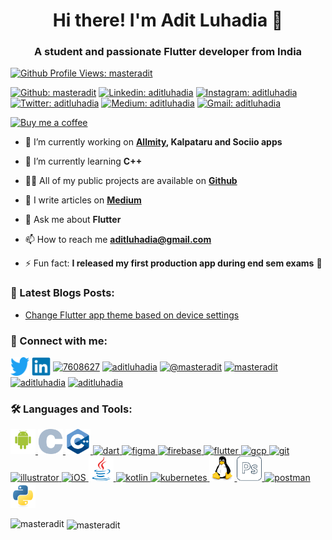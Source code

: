 <h1 align="center">Hi there! I'm Adit Luhadia 👋</h1>
<h3 align="center">A student and passionate Flutter developer from India</h3>

[![Github Profile Views: masteradit](https://komarev.com/ghpvc/?username=masteradit&label=Profile%20views&color=0e75b6&style=flat)](https://github.com/masteradit)
<!-- [![Github: masteradit](https://img.shields.io/github/followers/masteradit?label=Follow&style=social)](https://github.com/masteradit)
[![Github Profile Stars: masteradit](https://img.shields.io/github/stars/masteradit?style=social)](https://github.com/masteradit) -->
[![Github: masteradit](https://img.shields.io/badge/-masteradit-222222?style=flat&logo=Github&logoColor=white&link=https://github.com/masteradit/)](https://github.com/masteradit/)
[![Linkedin: aditluhadia](https://img.shields.io/badge/-aditluhadia-0A66C1?style=flat&logo=Linkedin&logoColor=white&link=https://www.linkedin.com/in/aditluhadia/)](https://www.linkedin.com/in/aditluhadia/)
[![Instagram: aditluhadia](https://img.shields.io/badge/-aditluhadia-D63085?style=flat&logo=Instagram&logoColor=white&link=https://instagram.com/aditluhadia/)](https://instagram.com/aditluhadia/)
[![Twitter: aditluhadia](https://img.shields.io/badge/-aditluhadia-1CA0F1?style=flat&logo=Twitter&logoColor=white&link=https://twitter.com/aditluhadia/)](https://twitter.com/aditluhadia/)
[![Medium: aditluhadia](https://img.shields.io/badge/-aditluhadia-292929?style=flat&logo=Medium&logoColor=white&link=https://aditluhadia.medium.com/)](https://aditluhadia.medium.com/)
[![Gmail: aditluhadia](https://img.shields.io/badge/-aditluhadia-EA4335?style=flat&logo=Gmail&logoColor=white&link=mailto:aditluhadia@gmail.com)](mailto:aditluhadia@gmail.com)
<!--[![Twitter: aditluhadia](https://img.shields.io/twitter/follow/aditluhadia?style=social)](https://twitter.com/aditluhadia)-->

[![Buy me a coffee](https://github.com/masteradit/masteradit/blob/master/images/bmc-button.png)](https://www.buymeacoffee.com/aditluhadia)

- 🔭 I’m currently working on **[Allmity](https://play.google.com/store/apps/details?id=com.allmityapp.allmityapp), Kalpataru and Sociio apps**

- 🌱 I’m currently learning **C++**

- 👨‍💻 All of my public projects are available on **[Github](https://github.com/masteradit)**

- 📝 I write articles on **[Medium](https://medium.com/@aditluhadia)**

- 💬 Ask me about **Flutter**

- 📫 How to reach me **aditluhadia@gmail.com**

- ⚡ Fun fact: **I released my first production app during end sem exams** 🙈

### 📕 Latest Blogs Posts:
<!-- BLOG-POST-LIST:START -->
- [Change Flutter app theme based on device settings](https://medium.com/@aditluhadia/change-flutter-app-theme-based-on-device-settings-139d0c32b4a8?source=rss-f91aa4c1135f------2)
<!-- BLOG-POST-LIST:END -->

<h3 align="left">🤝 Connect with me:</h3>
<p align="left">
<a href="https://twitter.com/aditluhadia" target="blank"><img align="center" src="https://github.com/devicons/devicon/raw/master/icons/twitter/twitter-original.svg" alt="aditluhadia" height="30" /></a>  
<a href="https://linkedin.com/in/aditluhadia" target="blank"><img align="center" src="https://github.com/devicons/devicon/raw/master/icons/linkedin/linkedin-original.svg" alt="aditluhadia" height="30" /></a>
<a href="https://stackoverflow.com/users/7608627" target="blank"><img align="center" src="https://uxwing.com/wp-content/themes/uxwing/download/10-brands-and-social-media/stackoverflow-color.svg" alt="7608627" height="30" /></a>
<a href="https://instagram.com/aditluhadia" target="blank"><img align="center" src="https://facebookbrand.com/wp-content/uploads/2021/03/Instagram_AppIcon_Aug2017.png?h=30" alt="aditluhadia" height="30"  /></a>
<a href="https://medium.com/@aditluhadia" target="blank"><img align="center" src="https://upload.wikimedia.org/wikipedia/commons/e/ec/Medium_logo_Monogram.svg" alt="@masteradit" height="30" /></a>
<a href="https://www.codechef.com/users/masteradit" target="blank"><img align="center" src="https://cdn.jsdelivr.net/npm/simple-icons@3.1.0/icons/codechef.svg" alt="masteradit" height="30" bg-color="#FFFFFF" /></a>
<a href="https://www.hackerrank.com/aditluhadia" target="blank"><img align="center" src="https://upload.wikimedia.org/wikipedia/commons/6/65/HackerRank_logo.png" alt="aditluhadia" height="30" /></a>
<a href="https://codeforces.com/profile/aditluhadia" target="blank"><img align="center" src="https://cdn.jsdelivr.net/npm/simple-icons@3.0.1/icons/codeforces.svg" alt="aditluhadia" height="30" /></a>
</p>

<h3 align="left">🛠 Languages and Tools:</h3>
<p align="left"> <a href="https://developer.android.com" target="_blank"> <img src="https://raw.githubusercontent.com/devicons/devicon/master/icons/android/android-original-wordmark.svg" alt="android" width="40" height="40"/> </a> <a href="https://www.cprogramming.com/" target="_blank"> <img src="https://raw.githubusercontent.com/devicons/devicon/master/icons/c/c-original.svg" alt="c" width="40" height="40"/> </a> <a href="https://www.w3schools.com/cpp/" target="_blank"> <img src="https://raw.githubusercontent.com/devicons/devicon/master/icons/cplusplus/cplusplus-original.svg" alt="cplusplus" width="40" height="40"/> </a> <a href="https://dart.dev" target="_blank"> <img src="https://www.vectorlogo.zone/logos/dartlang/dartlang-icon.svg" alt="dart" width="40" height="40"/> </a> <a href="https://www.figma.com/" target="_blank"> <img src="https://www.vectorlogo.zone/logos/figma/figma-icon.svg" alt="figma" width="40" height="40"/> </a> <a href="https://firebase.google.com/" target="_blank"> <img src="https://www.vectorlogo.zone/logos/firebase/firebase-icon.svg" alt="firebase" width="40" height="40"/> </a> <a href="https://flutter.dev" target="_blank"> <img src="https://www.vectorlogo.zone/logos/flutterio/flutterio-icon.svg" alt="flutter" width="40" height="40"/> </a> <a href="https://cloud.google.com" target="_blank"> <img src="https://www.vectorlogo.zone/logos/google_cloud/google_cloud-icon.svg" alt="gcp" width="40" height="40"/> </a> <a href="https://git-scm.com/" target="_blank"> <img src="https://www.vectorlogo.zone/logos/git-scm/git-scm-icon.svg" alt="git" width="40" height="40"/> </a> <a href="https://www.adobe.com/in/products/illustrator.html" target="_blank"> <img src="https://www.vectorlogo.zone/logos/adobe_illustrator/adobe_illustrator-icon.svg" alt="illustrator" width="40" height="40"/> </a> <a href="https://developer.apple.com/" target="_blank"> <img src="https://www.vectorlogo.zone/logos/apple/apple-icon.svg" alt="iOS" width="40" height="40"/> </a> <a href="https://www.java.com" target="_blank"> <img src="https://raw.githubusercontent.com/devicons/devicon/master/icons/java/java-original.svg" alt="java" width="40" height="40"/> </a> <a href="https://kotlinlang.org" target="_blank"> <img src="https://www.vectorlogo.zone/logos/kotlinlang/kotlinlang-icon.svg" alt="kotlin" width="40" height="40"/> </a> <a href="https://kubernetes.io" target="_blank"> <img src="https://www.vectorlogo.zone/logos/kubernetes/kubernetes-icon.svg" alt="kubernetes" width="40" height="40"/> </a> <a href="https://www.linux.org/" target="_blank"> <img src="https://raw.githubusercontent.com/devicons/devicon/master/icons/linux/linux-original.svg" alt="linux" width="40" height="40"/> </a> <a href="https://www.photoshop.com/en" target="_blank"> <img src="https://raw.githubusercontent.com/devicons/devicon/master/icons/photoshop/photoshop-line.svg" alt="photoshop" width="40" height="40"/> </a> <a href="https://postman.com" target="_blank"> <img src="https://www.vectorlogo.zone/logos/getpostman/getpostman-icon.svg" alt="postman" width="40" height="40"/> </a> <a href="https://www.python.org" target="_blank"> <img src="https://raw.githubusercontent.com/devicons/devicon/master/icons/python/python-original.svg" alt="python" width="40" height="40"/> </a> </p>

<p><img align="left" src="https://github-readme-stats.vercel.app/api/top-langs?username=masteradit&show_icons=true&locale=en&layout=compact" alt="masteradit" /></p>

<p>&nbsp;<img align="center" src="https://github-readme-stats.vercel.app/api?username=masteradit&show_icons=true&locale=en" alt="masteradit" /></p>
